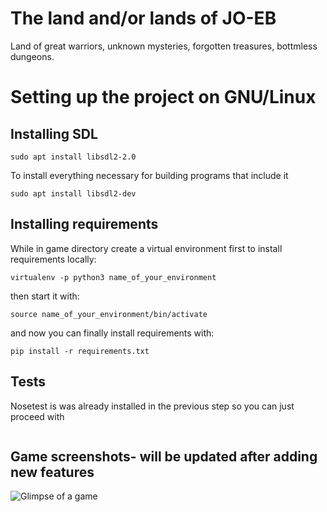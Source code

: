 # The land and/or lands of JO-EB

Land of great warriors, unknown mysteries, forgotten treasures, bottmless dungeons.


# Setting up the project on GNU/Linux

## Installing SDL

```
sudo apt install libsdl2-2.0
```
To install everything necessary for building programs that include it
```
sudo apt install libsdl2-dev
```

## Installing requirements
While in game directory create a virtual environment first to install requirements locally:

```
virtualenv -p python3 name_of_your_environment
```
then start it with:

```
source name_of_your_environment/bin/activate
```

and now you can finally install requirements with:
```
pip install -r requirements.txt
```

## Tests
Nosetest is was already installed in the previous step so you can just proceed with
```nosetests -s
```


## Game screenshots- will be updated after adding new features

![Glimpse of a game](https://i.imgur.com/Kun4pNp.gif)

